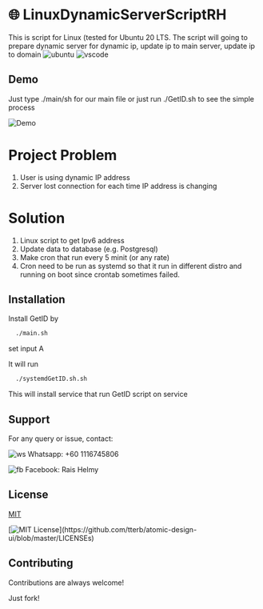 #  :globe_with_meridians: LinuxDynamicServerScriptRH
This is script for Linux (tested for Ubuntu 20 LTS. The script will going to prepare dynamic server for dynamic ip, update ip to main server, update ip to domain
![ubuntu](https://img.shields.io/badge/Ubuntu-E95420?style=for-the-badge&logo=ubuntu&logoColor=white)
![vscode](https://img.shields.io/badge/Visual_Studio_Code-0078D4?style=for-the-badge&logo=visual%20studio%20code&logoColor=white)
## Demo

Just type ./main/sh for our main file or just run ./GetID.sh to see the simple process

![Demo](https://github.com/RaisHelmy/LinuxDynamicServerScriptRH/blob/main/linuxscriptGetID.gif)

# Project Problem

1. User is using dynamic IP address
2. Server lost connection for each time IP address is changing

# Solution
1. Linux script to get Ipv6 address 
2. Update data to database (e.g. Postgresql)
3. Make cron that run every 5 minit (or any rate)
4. Cron need to be run as systemd so that it run in different distro and running on boot since crontab sometimes failed.

## Installation

Install GetID by

```bash
  ./main.sh
```
set input A

It will run 

```bash
  ./systemdGetID.sh.sh
```

This will install service that run GetID script on service

## Support

For any query or issue, contact:

![ws](https://img.shields.io/badge/WhatsApp-25D366?style=for-the-badge&logo=whatsapp&logoColor=white) Whatsapp: +60 1116745806

![fb](https://img.shields.io/badge/Messenger-00B2FF?style=for-the-badge&logo=messenger&logoColor=white) Facebook: Rais Helmy


## License

[MIT](https://choosealicense.com/licenses/mit/)



[![MIT License](https://img.shields.io/apm/l/atomic-design-ui.svg?)](https://github.com/tterb/atomic-design-ui/blob/master/LICENSEs)

## Contributing

Contributions are always welcome!

Just fork!
